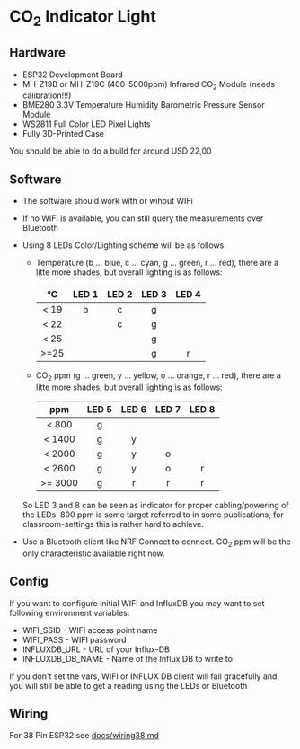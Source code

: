 # CO<sub>2</sub> Indicator Light

## Hardware

* ESP32 Development Board
* MH-Z19B or MH-Z19C (400-5000ppm) Infrared CO<sub>2</sub> Module (needs calibration!!!)
* BME280 3.3V Temperature Humidity Barometric Pressure Sensor Module
* WS2811 Full Color LED Pixel Lights
* Fully 3D-Printed Case

You should be able to do a build for around USD 22,00

## Software 

* The software should work with or wihout WIFi
* If no WIFI is available, you can still query the measurements over Bluetooth
* Using 8 LEDs Color/Lighting scheme will be as follows
  * Temperature (b ... blue, c ... cyan, g ... green, r ... red), there are a litte more shades, but overall lighting is as follows:

    | °C | LED 1 | LED 2 | LED 3 | LED 4 |
    | :-: | :-: | :-: | :-: | :-: |
    | < 19 | b | c | g | |
    | < 22 | | c | g | |
    | < 25 | | | g | |
    | >=25 | | | g | r |

  * CO<sub>2</sub> ppm (g ... green, y ... yellow, o ... orange, r ... red), there are a litte more shades, but overall lighting is as follows:

    | ppm | LED 5 | LED 6 | LED 7 | LED 8 |
    | :-: | :-: | :-: | :-: | :-: |
    | < 800 | g | | | |
    | < 1400 | g | y | | |
    | < 2000 | g | y | o | |
    | < 2600 | g | y | o | r |
    | >= 3000 | g | r | r | r |

  So LED 3 and 8 can be seen as indicator for proper cabling/powering of the LEDs.
  800 ppm is some target referred to in some publications, for classroom-settings this is rather hard to achieve.
* Use a Bluetooth client like NRF Connect to connect. CO<sub>2</sub> ppm will be the only characteristic available right now.

## Config 
If you want to configure initial WIFI and InfluxDB you may want to set following environment variables:
- WIFI_SSID - WIFI access point name
- WIFI_PASS - WIFI password
- INFLUXDB_URL - URL of your Influx-DB
- INFLUXDB_DB_NAME - Name of the Influx DB to write to

If you don't set the vars, WIFI or INFLUX DB client will fail gracefully and you will still be able to get a reading using the LEDs or Bluetooth

## Wiring
For 38 Pin ESP32 see [docs/wiring38.md](docs/wiring38.md)